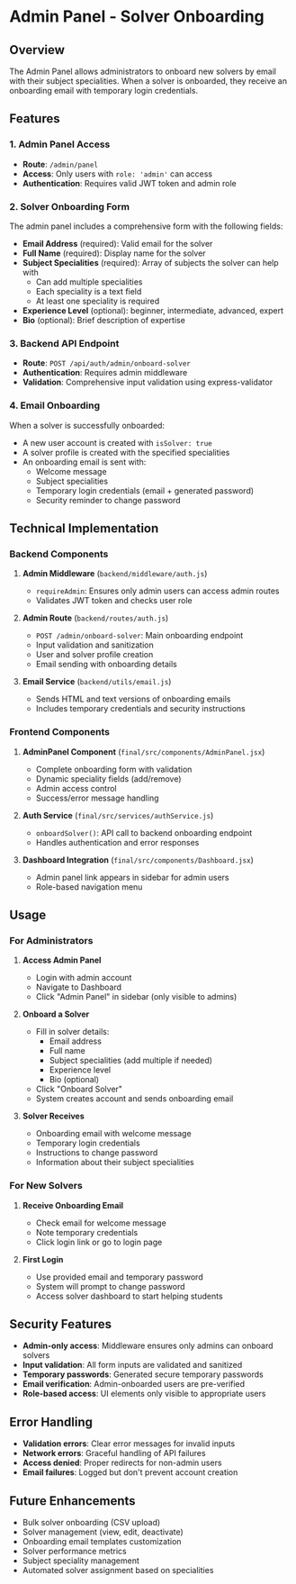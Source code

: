 # Admin Panel - Solver Onboarding

## Overview
The Admin Panel allows administrators to onboard new solvers by email with their subject specialities. When a solver is onboarded, they receive an onboarding email with temporary login credentials.

## Features

### 1. Admin Panel Access
- **Route**: `/admin/panel`
- **Access**: Only users with `role: 'admin'` can access
- **Authentication**: Requires valid JWT token and admin role

### 2. Solver Onboarding Form
The admin panel includes a comprehensive form with the following fields:

- **Email Address** (required): Valid email for the solver
- **Full Name** (required): Display name for the solver
- **Subject Specialities** (required): Array of subjects the solver can help with
  - Can add multiple specialities
  - Each speciality is a text field
  - At least one speciality is required
- **Experience Level** (optional): beginner, intermediate, advanced, expert
- **Bio** (optional): Brief description of expertise

### 3. Backend API Endpoint
- **Route**: `POST /api/auth/admin/onboard-solver`
- **Authentication**: Requires admin middleware
- **Validation**: Comprehensive input validation using express-validator

### 4. Email Onboarding
When a solver is successfully onboarded:
- A new user account is created with `isSolver: true`
- A solver profile is created with the specified specialities
- An onboarding email is sent with:
  - Welcome message
  - Subject specialities
  - Temporary login credentials (email + generated password)
  - Security reminder to change password

## Technical Implementation

### Backend Components

1. **Admin Middleware** (`backend/middleware/auth.js`)
   - `requireAdmin`: Ensures only admin users can access admin routes
   - Validates JWT token and checks user role

2. **Admin Route** (`backend/routes/auth.js`)
   - `POST /admin/onboard-solver`: Main onboarding endpoint
   - Input validation and sanitization
   - User and solver profile creation
   - Email sending with onboarding details

3. **Email Service** (`backend/utils/email.js`)
   - Sends HTML and text versions of onboarding emails
   - Includes temporary credentials and security instructions

### Frontend Components

1. **AdminPanel Component** (`final/src/components/AdminPanel.jsx`)
   - Complete onboarding form with validation
   - Dynamic speciality fields (add/remove)
   - Admin access control
   - Success/error message handling

2. **Auth Service** (`final/src/services/authService.js`)
   - `onboardSolver()`: API call to backend onboarding endpoint
   - Handles authentication and error responses

3. **Dashboard Integration** (`final/src/components/Dashboard.jsx`)
   - Admin panel link appears in sidebar for admin users
   - Role-based navigation menu

## Usage

### For Administrators

1. **Access Admin Panel**
   - Login with admin account
   - Navigate to Dashboard
   - Click "Admin Panel" in sidebar (only visible to admins)

2. **Onboard a Solver**
   - Fill in solver details:
     - Email address
     - Full name
     - Subject specialities (add multiple if needed)
     - Experience level
     - Bio (optional)
   - Click "Onboard Solver"
   - System creates account and sends onboarding email

3. **Solver Receives**
   - Onboarding email with welcome message
   - Temporary login credentials
   - Instructions to change password
   - Information about their subject specialities

### For New Solvers

1. **Receive Onboarding Email**
   - Check email for welcome message
   - Note temporary credentials
   - Click login link or go to login page

2. **First Login**
   - Use provided email and temporary password
   - System will prompt to change password
   - Access solver dashboard to start helping students

## Security Features

- **Admin-only access**: Middleware ensures only admins can onboard solvers
- **Input validation**: All form inputs are validated and sanitized
- **Temporary passwords**: Generated secure temporary passwords
- **Email verification**: Admin-onboarded users are pre-verified
- **Role-based access**: UI elements only visible to appropriate users

## Error Handling

- **Validation errors**: Clear error messages for invalid inputs
- **Network errors**: Graceful handling of API failures
- **Access denied**: Proper redirects for non-admin users
- **Email failures**: Logged but don't prevent account creation

## Future Enhancements

- Bulk solver onboarding (CSV upload)
- Solver management (view, edit, deactivate)
- Onboarding email templates customization
- Solver performance metrics
- Subject speciality management
- Automated solver assignment based on specialities






